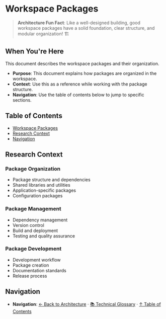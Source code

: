 # Workspace Packages

> **Architecture Fun Fact**: Like a well-designed building, good workspace packages have a solid foundation, clear structure, and modular organization! 🏗️

## When You're Here

This document describes the workspace packages and their organization.

- **Purpose**: This document explains how packages are organized in the workspace.
- **Context**: Use this as a reference while working with the package structure.
- **Navigation**: Use the table of contents below to jump to specific sections.

## Table of Contents

- [Workspace Packages](#workspace-packages)
- [Research Context](#research-context)
- [Navigation](#navigation)

## Research Context

### Package Organization
- Package structure and dependencies
- Shared libraries and utilities
- Application-specific packages
- Configuration packages

### Package Management
- Dependency management
- Version control
- Build and deployment
- Testing and quality assurance

### Package Development
- Development workflow
- Package creation
- Documentation standards
- Release process

## Navigation

- **Navigation**: [← Back to Architecture](../README.md) · [📚 Technical Glossary](../GLOSSARY.md) · [↑ Table of Contents](#workspace-packages)
